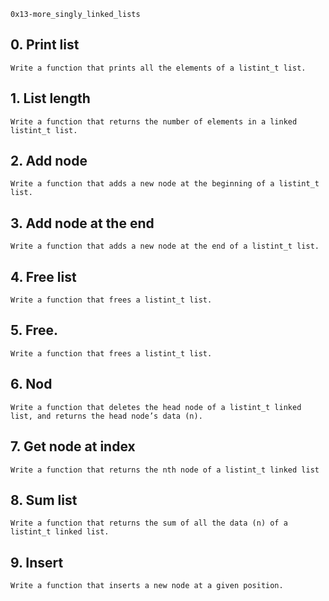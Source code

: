 `0x13-more_singly_linked_lists`

## 0. Print list
`Write a function that prints all the elements of a listint_t list.`

## 1. List length
`Write a function that returns the number of elements in a linked listint_t list.`

## 2. Add node
`Write a function that adds a new node at the beginning of a listint_t list.`

## 3. Add node at the end
`Write a function that adds a new node at the end of a listint_t list.`

## 4. Free list
`Write a function that frees a listint_t list.`

## 5. Free.
`Write a function that frees a listint_t list.`

## 6. Nod
`Write a function that deletes the head node of a listint_t linked list, and returns the head node’s data (n).`

## 7. Get node at index
`Write a function that returns the nth node of a listint_t linked list`

## 8. Sum list
`Write a function that returns the sum of all the data (n) of a listint_t linked list.`

## 9. Insert
`Write a function that inserts a new node at a given position.`

